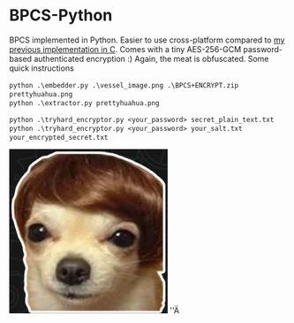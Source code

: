 # BPCS-Python
BPCS implemented in Python. Easier to use cross-platform compared to [ my previous implementation in C](https://github.com/porygon-tech/Bit-Plane-Complexity-Segmentation "papillita"). Comes with a tiny AES-256-GCM password-based authenticated encryption :)
Again, the meat is obfuscated. Some quick instructions
```
python .\embedder.py .\vessel_image.png .\BPCS+ENCRYPT.zip prettyhuahua.png
python .\extractor.py prettyhuahua.png
```
```
python .\tryhard_encryptor.py <your_password> secret_plain_text.txt
python .\tryhard_encryptor.py <your_password> your_salt.txt your_encrypted_secret.txt
```
![Chihuahua guapo](/prettyhuahua.png)
''Ä
